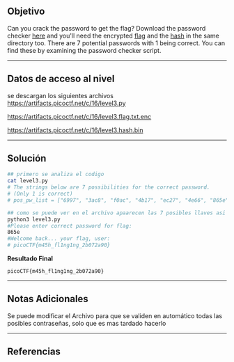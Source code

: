 ## Objetivo 

Can you crack the password to get the flag? Download the password checker [here](https://artifacts.picoctf.net/c/16/level3.py) and you'll need the encrypted [flag](https://artifacts.picoctf.net/c/16/level3.flag.txt.enc) and the [hash](https://artifacts.picoctf.net/c/16/level3.hash.bin) in the same directory too. There are 7 potential passwords with 1 being correct. You can find these by examining the password checker script.

---
## Datos de acceso al nivel 

se descargan los siguientes archivos 
https://artifacts.picoctf.net/c/16/level3.py

https://artifacts.picoctf.net/c/16/level3.flag.txt.enc

https://artifacts.picoctf.net/c/16/level3.hash.bin

---
## Solución 

``` bash
## primero se analiza el codigo 
cat level3.py 
# The strings below are 7 possibilities for the correct password. 
# (Only 1 is correct)
# pos_pw_list = ["6997", "3ac8", "f0ac", "4b17", "ec27", "4e66", "865e"]

## como se puede ver en el archivo apaarecen las 7 posibles llaves asi que solo queda probar de una en una 
python3 level3.py
#Please enter correct password for flag: 
865e              
#Welcome back... your flag, user:
# picoCTF{m45h_fl1ng1ng_2b072a90}
```

**Resultado Final**
```
picoCTF{m45h_fl1ng1ng_2b072a90}
```

---
## Notas Adicionales 
Se puede modificar el Archivo para que se validen en automático todas las posibles contraseñas, solo que es mas tardado hacerlo 

---
## Referencias 